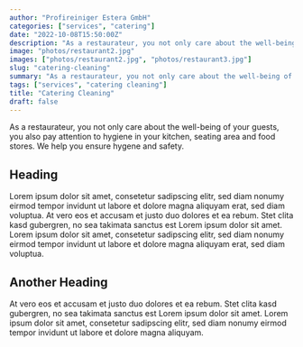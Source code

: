 ```yaml
---
author: "Profireiniger Estera GmbH"
categories: ["services", "catering"]
date: "2022-10-08T15:50:00Z"
description: "As a restaurateur, you not only care about the well-being of your guests, you also pay attention to hygiene in your kitchen, seating area and food stores. We help you ensure hygene and safety."
image: "photos/restaurant2.jpg"
images: ["photos/restaurant2.jpg", "photos/restaurant3.jpg"]
slug: "catering-cleaning"
summary: "As a restaurateur, you not only care about the well-being of your guests, you also pay attention to hygiene in your kitchen, seating area and food stores. We help you ensure hygene and safety."
tags: ["services", "catering cleaning"]
title: "Catering Cleaning"
draft: false
---
```


As a restaurateur, you not only care about the well-being of your guests, you also pay attention to hygiene in your kitchen, seating area and food stores. We help you ensure hygene and safety.

## Heading
Lorem ipsum dolor sit amet, consetetur sadipscing elitr, sed diam nonumy eirmod tempor invidunt ut labore et dolore magna aliquyam erat, sed diam voluptua. At vero eos et accusam et justo duo dolores et ea rebum. Stet clita kasd gubergren, no sea takimata sanctus est Lorem ipsum dolor sit amet. Lorem ipsum dolor sit amet, consetetur sadipscing elitr, sed diam nonumy eirmod tempor invidunt ut labore et dolore magna aliquyam erat, sed diam voluptua.

## Another Heading
At vero eos et accusam et justo duo dolores et ea rebum. Stet clita kasd gubergren, no sea takimata sanctus est Lorem ipsum dolor sit amet. Lorem ipsum dolor sit amet, consetetur sadipscing elitr, sed diam nonumy eirmod tempor invidunt ut labore et dolore magna aliquyam.